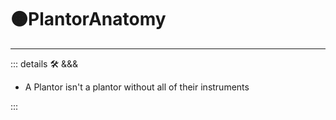 # 🟠<mooves>PlantorAnatomy</mooves>

---

<!-- =================================================== -->
<!-- =================================================== -->
<!-- =================================================== -->
<!-- =================================================== -->
<!-- =================================================== -->
::: details 🛠 <dev>&&&</dev>

- A Plantor isn't a plantor without all of their instruments

:::
